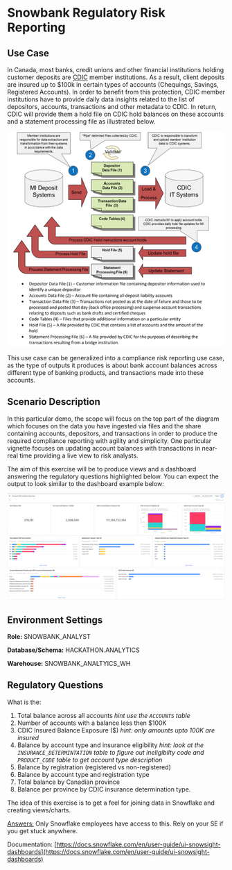# Snowbank Regulatory Risk Reporting

## Use Case

In Canada, most banks, credit unions and other financial institutions holding customer deposits are [CDIC](https://www.cdic.ca/) member institutions. As a result, client deposits are insured up to $100k in certain types of accounts (Chequings, Savings, Registered Accounts). In order to benefit from this protection, CDIC member institutions have to provide daily data insights related to the list of depositors, accounts, transactions and other metadata to CDIC. In return, CDIC will provide them a hold file on CDIC hold balances on these accounts and a statement processing file as illustrated below.

![CIDC Processing](../images/CDIC_processing.png)

This use case can be generalized into a compliance risk reporting use case, as the type of outputs it produces is about bank account balances across different type of banking products, and transactions made into these accounts.

## Scenario Description

In this particular demo, the scope will focus on the top part of the diagram which focuses on the data you have ingested via files and the share containing accounts, depositors, and transactions in order to produce the required compliance reporting with agility and simplicity. One particular vignette focuses on updating account balances with transactions in near-real time providing a live view to risk analysts.

The aim of this exercise will be to produce views and a dashboard answering the regulatory questions highlighted below. You can expect the output to look similar to the dashboard example below:

![Compliance Dashboard](../images/Compliance_Reporting_Dashboard.png)

## Environment Settings

**Role:** SNOWBANK_ANALYST

**Database/Schema:** HACKATHON.ANALYTICS 

**Warehouse:** SNOWBANK_ANALTYICS_WH

## Regulatory Questions

What is the:

1. Total balance across all accounts *hint use the ```ACCOUNTS``` table*
2. Number of accounts with a balance less then $100K
3. CDIC Insured Balance Exposure ($) *hint: only amounts upto 100K are insured*
4. Balance by account type and insurance eligibility *hint: look at the ```INSURANCE_DETERMINTATION``` table to figure out ineligibilty code and ```PRODUCT_CODE``` table to get account type description*
5. Balance by registration (registered vs non-registered)
5. Balance by account type and registration type 
6. Total balance by Canadian province 
7. Balance per province by CDIC insurance determination type.

The idea of this exercise is to get a feel for joining data in Snowflake and creating views/charts. 

[Answers:](https://github.com/snowflakecorp/frostbytes/tree/main/Industry%20-%20Financial%20Services/Snowbank/Snowbank%20Retail%20Banking/40%20-%20analytics) Only Snowflake employees have access to this. Rely on your SE if you get stuck anywhere. 

Documentation:
[https://docs.snowflake.com/en/user-guide/ui-snowsight-dashboards](https://docs.snowflake.com/en/user-guide/ui-snowsight-dashboards)
